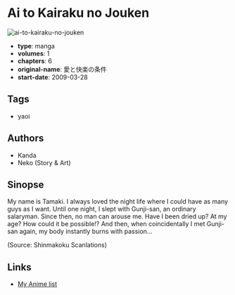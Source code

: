 # Ai to Kairaku no Jouken

![ai-to-kairaku-no-jouken](https://cdn.myanimelist.net/images/manga/3/126507.jpg)

-   **type**: manga
-   **volumes**: 1
-   **chapters**: 6
-   **original-name**: 愛と快楽の条件
-   **start-date**: 2009-03-28

## Tags

-   yaoi

## Authors

-   Kanda
-   Neko (Story & Art)

## Sinopse

My name is Tamaki. I always loved the night life where I could have as many guys as I want. Until one night, I slept with Gunji-san, an ordinary salaryman. Since then, no man can arouse me. Have I been dried up? At my age? How could it be possible!? And then, when coincidentally I met Gunji-san again, my body instantly burns with passion...

(Source: Shinmakoku Scanlations)

## Links

-   [My Anime list](https://myanimelist.net/manga/23376/Ai_to_Kairaku_no_Jouken)
